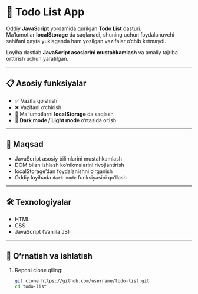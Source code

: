 # 📝 Todo List App

Oddiy **JavaScript** yordamida qurilgan **Todo List** dasturi.  
Ma’lumotlar **localStorage** da saqlanadi, shuning uchun foydalanuvchi sahifani qayta yuklaganda ham yozilgan vazifalar o‘chib ketmaydi.  

Loyiha dastlab **JavaScript asoslarini mustahkamlash** va amaliy tajriba orttirish uchun yaratilgan.  

---

## 📋 Asosiy funksiyalar

- ✅ Vazifa qo‘shish  
- ❌ Vazifani o‘chirish  
- 💾 Ma’lumotlarni **localStorage** da saqlash  
- 🌙 **Dark mode / Light mode** o‘rtasida o‘tish  

---

## 🎯 Maqsad

- JavaScript asosiy bilimlarini mustahkamlash  
- DOM bilan ishlash ko‘nikmalarini rivojlantirish  
- localStorage’dan foydalanishni o‘rganish  
- Oddiy loyihada `dark mode` funksiyasini qo‘llash  

---

## 🛠️ Texnologiyalar

- HTML  
- CSS  
- JavaScript (Vanilla JS)  

---

## 🚀 O‘rnatish va ishlatish

1. Reponi clone qiling:  
   ```bash
   git clone https://github.com/username/todo-list.git
   cd todo-list
